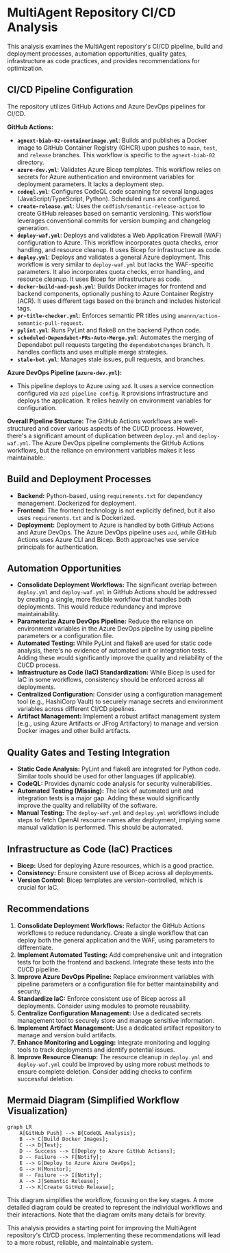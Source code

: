 # MultiAgent Repository CI/CD Analysis

This analysis examines the MultiAgent repository's CI/CD pipeline, build and deployment processes, automation opportunities, quality gates, infrastructure as code practices, and provides recommendations for optimization.

## CI/CD Pipeline Configuration

The repository utilizes GitHub Actions and Azure DevOps pipelines for CI/CD.

**GitHub Actions:**

* **`agnext-biab-02-containerimage.yml`**: Builds and publishes a Docker image to GitHub Container Registry (GHCR) upon pushes to `main`, `test`, and `release` branches.  This workflow is specific to the `agnext-biab-02` directory.
* **`azure-dev.yml`**: Validates Azure Bicep templates. This workflow relies on secrets for Azure authentication and environment variables for deployment parameters.  It lacks a deployment step.
* **`codeql.yml`**: Configures CodeQL code scanning for several languages (JavaScript/TypeScript, Python). Scheduled runs are configured.
* **`create-release.yml`**: Uses the `codfish/semantic-release-action` to create GitHub releases based on semantic versioning.  This workflow leverages conventional commits for version bumping and changelog generation.
* **`deploy-waf.yml`**: Deploys and validates a Web Application Firewall (WAF) configuration to Azure.  This workflow incorporates quota checks, error handling, and resource cleanup.  It uses Bicep for infrastructure as code.
* **`deploy.yml`**: Deploys and validates a general Azure deployment.  This workflow is very similar to `deploy-waf.yml` but lacks the WAF-specific parameters.  It also incorporates quota checks, error handling, and resource cleanup.  It uses Bicep for infrastructure as code.
* **`docker-build-and-push.yml`**: Builds Docker images for frontend and backend components, optionally pushing to Azure Container Registry (ACR).  It uses different tags based on the branch and includes historical tags.
* **`pr-title-checker.yml`**: Enforces semantic PR titles using `amannn/action-semantic-pull-request`.
* **`pylint.yml`**: Runs PyLint and flake8 on the backend Python code.
* **`scheduled-Dependabot-PRs-Auto-Merge.yml`**: Automates the merging of Dependabot pull requests targeting the `dependabotchanges` branch.  It handles conflicts and uses multiple merge strategies.
* **`stale-bot.yml`**: Manages stale issues, pull requests, and branches.

**Azure DevOps Pipeline (`azure-dev.yml`):**

* This pipeline deploys to Azure using `azd`. It uses a service connection configured via `azd pipeline config`.  It provisions infrastructure and deploys the application.  It relies heavily on environment variables for configuration.

**Overall Pipeline Structure:**  The GitHub Actions workflows are well-structured and cover various aspects of the CI/CD process.  However, there's a significant amount of duplication between `deploy.yml` and `deploy-waf.yml`.  The Azure DevOps pipeline complements the GitHub Actions workflows, but the reliance on environment variables makes it less maintainable.

## Build and Deployment Processes

* **Backend:** Python-based, using `requirements.txt` for dependency management. Dockerized for deployment.
* **Frontend:**  The frontend technology is not explicitly defined, but it also uses `requirements.txt` and is Dockerized.
* **Deployment:**  Deployment to Azure is handled by both GitHub Actions and Azure DevOps.  The Azure DevOps pipeline uses `azd`, while GitHub Actions uses Azure CLI and Bicep.  Both approaches use service principals for authentication.

## Automation Opportunities

* **Consolidate Deployment Workflows:**  The significant overlap between `deploy.yml` and `deploy-waf.yml` in GitHub Actions should be addressed by creating a single, more flexible workflow that handles both deployments.  This would reduce redundancy and improve maintainability.
* **Parameterize Azure DevOps Pipeline:** Reduce the reliance on environment variables in the Azure DevOps pipeline by using pipeline parameters or a configuration file.
* **Automated Testing:**  While PyLint and flake8 are used for static code analysis, there's no evidence of automated unit or integration tests.  Adding these would significantly improve the quality and reliability of the CI/CD process.
* **Infrastructure as Code (IaC) Standardization:** While Bicep is used for IaC in some workflows, consistency should be enforced across all deployments.
* **Centralized Configuration:**  Consider using a configuration management tool (e.g., HashiCorp Vault) to securely manage secrets and environment variables across different CI/CD pipelines.
* **Artifact Management:** Implement a robust artifact management system (e.g., using Azure Artifacts or JFrog Artifactory) to manage and version Docker images and other build artifacts.


## Quality Gates and Testing Integration

* **Static Code Analysis:**  PyLint and flake8 are integrated for Python code.  Similar tools should be used for other languages (if applicable).
* **CodeQL:**  Provides dynamic code analysis for security vulnerabilities.
* **Automated Testing (Missing):**  The lack of automated unit and integration tests is a major gap.  Adding these would significantly improve the quality and reliability of the software.
* **Manual Testing:**  The `deploy-waf.yml` and `deploy.yml` workflows include steps to fetch OpenAI resource names after deployment, implying some manual validation is performed.  This should be automated.

## Infrastructure as Code (IaC) Practices

* **Bicep:**  Used for deploying Azure resources, which is a good practice.
* **Consistency:**  Ensure consistent use of Bicep across all deployments.
* **Version Control:**  Bicep templates are version-controlled, which is crucial for IaC.

## Recommendations

1. **Consolidate Deployment Workflows:** Refactor the GitHub Actions workflows to reduce redundancy. Create a single workflow that can deploy both the general application and the WAF, using parameters to differentiate.
2. **Implement Automated Testing:**  Add comprehensive unit and integration tests for both the frontend and backend.  Integrate these tests into the CI/CD pipeline.
3. **Improve Azure DevOps Pipeline:**  Replace environment variables with pipeline parameters or a configuration file for better maintainability and security.
4. **Standardize IaC:**  Enforce consistent use of Bicep across all deployments.  Consider using modules to promote reusability.
5. **Centralize Configuration Management:**  Use a dedicated secrets management tool to securely store and manage sensitive information.
6. **Implement Artifact Management:**  Use a dedicated artifact repository to manage and version build artifacts.
7. **Enhance Monitoring and Logging:**  Integrate monitoring and logging tools to track deployments and identify potential issues.
8. **Improve Resource Cleanup:**  The resource cleanup in `deploy.yml` and `deploy-waf.yml` could be improved by using more robust methods to ensure complete deletion.  Consider adding checks to confirm successful deletion.


## Mermaid Diagram (Simplified Workflow Visualization)

```mermaid
graph LR
    A[GitHub Push] --> B{CodeQL Analysis};
    B --> C[Build Docker Images];
    C --> D{Test};
    D -- Success --> E[Deploy to Azure GitHub Actions];
    D -- Failure --> F[Notify];
    E --> G[Deploy to Azure Azure DevOps];
    G --> H[Monitor];
    H -- Failure --> I[Notify];
    A --> J[Semantic Release];
    J --> K[Create GitHub Release];
```

This diagram simplifies the workflow, focusing on the key stages.  A more detailed diagram could be created to represent the individual workflows and their interactions.  Note that the diagram omits many details for brevity.


This analysis provides a starting point for improving the MultiAgent repository's CI/CD process.  Implementing these recommendations will lead to a more robust, reliable, and maintainable system.